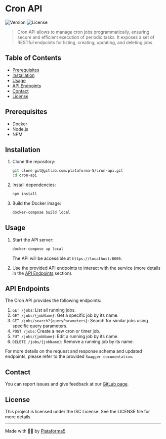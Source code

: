 # Cron API

![Version](https://img.shields.io/badge/version-1.0.0-blue.svg?cacheSeconds=2592000)
![License](https://img.shields.io/badge/license-ISC-blue)

> Cron API allows to manage cron jobs programmatically, ensuring secure and efficient execution of periodic tasks. It exposes a set of RESTful endpoints for listing, creating, updating, and deleting jobs. 

## Table of Contents
- [Prerequisites](#prerequisites)
- [Installation](#installation)
- [Usage](#usage)
- [API Endpoints](#api-endpoints)
- [Contact](#contact)
- [License](#license)

## Prerequisites

- Docker
- Node.js
- NPM

## Installation

1. Clone the repository:

    ```bash
    git clone git@gitlab.com:plataforma-5/cron-api.git
    cd cron-api
    ```

2. Install dependencies:

    ```bash
    npm install
    ```

3. Build the Docker image:

    ```bash
    docker-compose build local
    ```

## Usage

1. Start the API server:

    ```bash
    docker-compose up local
    ```

    The API will be accessible at `https://localhost:8000`.

2. Use the provided API endpoints to interact with the service (more details in the [API Endpoints](#api-endpoints) section).

## API Endpoints

The Cron API provides the following endpoints:

1. `GET /jobs`: List all running jobs.
2. `GET /jobs/{jobName}`: Get a specific job by its name.
3. `GET /jobs/search?{queryParameters}`: Search for similar jobs using specific query parameters.
4. `POST /jobs`: Create a new cron or timer job.
5. `PUT /jobs/{jobName}`: Edit a running job by its name.
6. `DELETE /jobs/{jobName}`: Remove a running job by its name.

For more details on the request and response schema and updated endpoints, please refer to the provided `Swagger documentation`.

## Contact

You can report issues and give feedback at our [GitLab page](https://gitlab.com/plataforma-5/cron-api/issues).

## License

This project is licensed under the ISC License. See the LICENSE file for more details.

---

Made with 🫶🏽 by [Plataforma5](https://www.plataforma5.la/).


